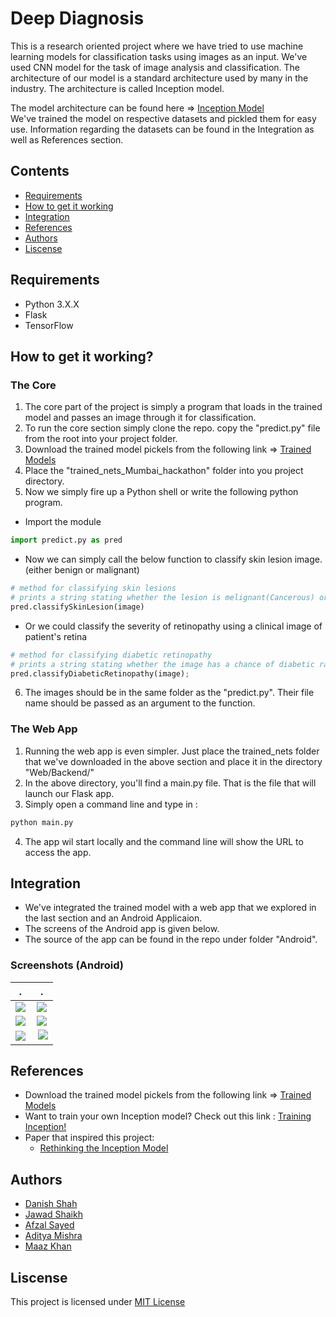 # Deep Diagnosis
This is a research oriented project where we have tried to use machine learning models for classification tasks using images as an input. We've used CNN model for the task of image analysis and classification. The architecture of our model is a standard architecture used by many in the industry. The architecture is called Inception model.

The model architecture can be found here => <a href="http://www.cv-foundation.org/openaccess/content_cvpr_2015/papers/Szegedy_Going_Deeper_With_2015_CVPR_paper.pdf">Inception Model</a><br>
We've trained the model on respective datasets and pickled them for easy use.
Information regarding the datasets can be found in the Integration as well as References section.


## Contents
* [Requirements](#requirements)
* [How to get it working](#how-to-get-it-working?)
* [Integration](#integration)
* [References](#references)
* [Authors](#authors)
* [Liscense](#liscense)

## Requirements
* Python 3.X.X
* Flask
* TensorFlow

## How to get it working?

### The Core
1. The core part of the project is simply a program that loads in the trained model and passes an image through it for classification.<br>
2. To run the core section simply clone the repo. copy the "predict.py" file from the root into your project folder.<br>
3. Download the trained model pickels from the following link => <a href="https://drive.google.com/drive/folders/0B0eNSOFz7zL7Q2JqN0E5R2NZNXM?usp=sharing">Trained Models</a>
4. Place the "trained_nets_Mumbai_hackathon" folder into you project directory.
5. Now we simply fire up a Python shell or write the following python program.
* Import the module
``` python
import predict.py as pred
```
* Now we can simply call the below function to classify skin lesion image. (either benign or malignant)
``` python
# method for classifying skin lesions
# prints a string stating whether the lesion is melignant(Cancerous) or benign(non-cancerous) with a percent confidence
pred.classifySkinLesion(image)
```
* Or we could classify the severity of retinopathy using a clinical image of patient's retina
``` python
# method for classifying diabetic retinopathy
# prints a string stating whether the image has a chance of diabetic ratinopathy (Normal, Moderate, Severe) with a percent confidence.
pred.classifyDiabeticRetinopathy(image);
```
6. The images should be in the same folder as the "predict.py". Their file name should be passed as an argument to the function.

### The Web App
1. Running the web app is even simpler. Just place the trained_nets folder that we've downloaded in the above section and place it in the directory "Web/Backend/"
2. In the above directory, you'll find a main.py file. That is the file that will launch our Flask app.
3. Simply open a command line and type in :
``` python
python main.py
```
4. The app wil start locally and the command line will show the URL to access the app.

## Integration
* We've integrated the trained model with a web app that we explored in the last section and an Android Applicaion.
* The screens of the Android app is given below.
* The source of the app can be found in the repo under folder "Android". 

### Screenshots (Android)

 .             |   .
:-------------------------:|:-------------------------:
![](https://github.com/DanishShah/DeepDiagnosis/blob/master/Resources/Screenshot_20170327-170331[1].png)  |  ![](https://github.com/DanishShah/DeepDiagnosis/blob/master/Resources/Screenshot_20170327-170326[1].png)
![](https://github.com/DanishShah/DeepDiagnosis/blob/master/Resources/Screenshot_20170327-170321[1].png)  |  ![](https://github.com/DanishShah/DeepDiagnosis/blob/master/Resources/Screenshot_20170327-170306[1].png)
![](https://github.com/DanishShah/DeepDiagnosis/blob/master/Resources/Screenshot_20170327-170313[1].png)  |  ![](https://github.com/DanishShah/DeepDiagnosis/blob/master/Resources/Screenshot_20170327-170618[1].png)




## References
* Download the trained model pickels from the following link => <a href="https://drive.google.com/drive/folders/0B0eNSOFz7zL7Q2JqN0E5R2NZNXM?usp=sharing">Trained Models</a>
* Want to train your own Inception model? Check out this link : <a href="https://github.com/tensorflow/models/tree/master/inception">Training Inception!</a>
* Paper that inspired this project:
  * [Rethinking the Inception Model](https://arxiv.org/pdf/1512.00567.pdf)
  

## Authors
* [Danish Shah](https://github.com/DanishShah)
* [Jawad Shaikh](https://github.com/jawadsh123)
* [Afzal Sayed]()
* [Aditya Mishra]()
* [Maaz Khan]()

## Liscense
This project is licensed under <a href="https://github.com/DanishShah/DeepDiagnosis/blob/master/LICENSE.txt">MIT License</a>


